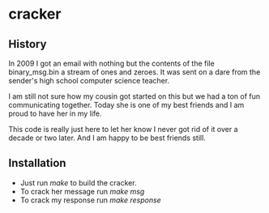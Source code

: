 # cracker

## History

In 2009 I got an email with nothing but the contents of the file
binary_msg.bin a stream of ones and zeroes. It was sent on a dare
from the sender's high school computer science teacher.

I am still not sure how my cousin got started on this but we had a
ton of fun communicating together. Today she is one of my best
friends and I am proud to have her in my life.

This code is really just here to let her know I never got rid of it over
a decade or two later. And I am happy to be best friends still.

## Installation

* Just run *make* to build the cracker.
* To crack her message run *make msg*
* To crack my response run *make response*

